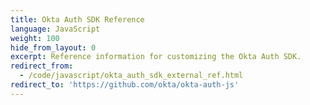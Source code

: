 ```yaml
---
title: Okta Auth SDK Reference
language: JavaScript
weight: 100
hide_from_layout: 0
excerpt: Reference information for customizing the Okta Auth SDK.
redirect_from:
  - /code/javascript/okta_auth_sdk_external_ref.html
redirect_to: 'https://github.com/okta/okta-auth-js'
---
```


